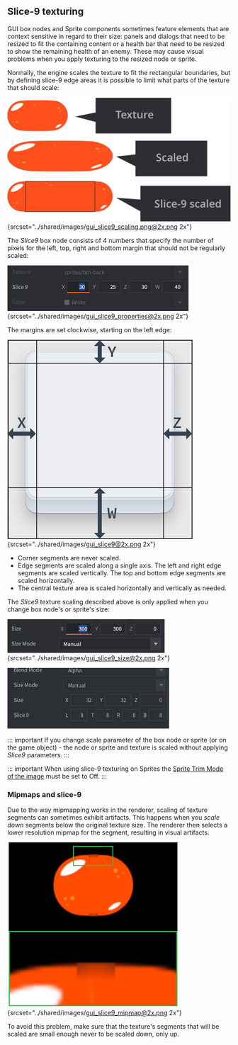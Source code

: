 ## Slice-9 texturing

GUI box nodes and Sprite components sometimes feature elements that are context sensitive in regard to their size: panels and dialogs that need to be resized to fit the containing content or a health bar that need to be resized to show the remaining health of an enemy. These may cause visual problems when you apply texturing to the resized node or sprite.

Normally, the engine scales the texture to fit the rectangular boundaries, but by defining slice-9 edge areas it is possible to limit what parts of the texture that should scale:

![GUI scaling](../shared/images/gui_slice9_scaling.png){srcset="../shared/images/gui_slice9_scaling.png@2x.png 2x"}

The *Slice9* box node consists of 4 numbers that specify the number of pixels for the left, top, right and bottom margin that should not be regularly scaled:

![Slice 9 properties](../shared/images/gui_slice9_properties.png){srcset="../shared/images/gui_slice9_properties@2x.png 2x"}

The margins are set clockwise, starting on the left edge:

![Slice 9 sections](../shared/images/gui_slice9.png){srcset="../shared/images/gui_slice9@2x.png 2x"}

- Corner segments are never scaled.
- Edge segments are scaled along a single axis. The left and right edge segments are scaled vertically. The top and bottom edge segments are scaled horizontally.
- The central texture area is scaled horizontally and vertically as needed.

The *Slice9* texture scaling described above is only applied when you change box node's or sprite's size:

![GUI box node size](../shared/images/gui_slice9_size.png){srcset="../shared/images/gui_slice9_size@2x.png 2x"}

![Sprite size](../shared/images/sprite_slice9_size.png)

::: important
If you change scale parameter of the box node or sprite (or on the game object) - the node or sprite and texture is scaled without applying *Slice9* parameters.
:::

::: important
When using slice-9 texturing on Sprites the [Sprite Trim Mode of the image](https://defold.com/manuals/atlas/#image-properties) must be set to Off.
:::


### Mipmaps and slice-9
Due to the way mipmapping works in the renderer, scaling of texture segments can sometimes exhibit artifacts. This happens when you _scale down_ segments below the original texture size. The renderer then selects a lower resolution mipmap for the segment, resulting in visual artifacts.

![Slice 9 mipmapping](../shared/images/gui_slice9_mipmap.png){srcset="../shared/images/gui_slice9_mipmap@2x.png 2x"}

To avoid this problem, make sure that the texture's segments that will be scaled are small enough never to be scaled down, only up.
